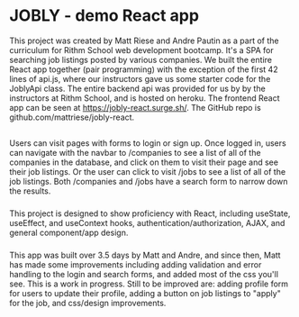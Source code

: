 # JOBLY - demo React app

This project was created by Matt Riese and Andre Pautin as a part of the curriculum for Rithm School web development bootcamp. It's a SPA for searching job listings posted by various companies. We built the entire React app together (pair programming) with the exception of the first 42 lines of api.js, where our instructors gave us some starter code for the JoblyApi class. The entire backend api was provided for us by by the instructors at Rithm School, and is hosted on heroku. The frontend React app can be seen at https://jobly-react.surge.sh/. The GitHub repo is github.com/mattriese/jobly-react.

##

Users can visit pages with forms to login or sign up. Once logged in, users can navigate with the navbar to /companies to see a list of all of the companies in the database, and click on them to visit their page and see their job listings. Or the user can click to visit /jobs to see a list of all of the job listings. Both /companies and /jobs have a search form to narrow down the results.

###

This project is designed to show proficiency with React, including useState, useEffect, and useContext hooks, authentication/authorization, AJAX, and general component/app design.

###

This app was built over 3.5 days by Matt and Andre, and since then, Matt has made some improvements including adding validation and error handling to the login and search forms, and added most of the css you'll see. This is a work in progress. Still to be improved are: adding profile form for users to update their profile, adding a button on job listings to "apply" for the job, and css/design improvements.
